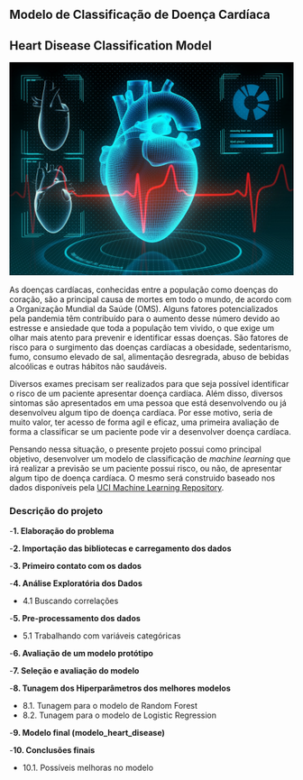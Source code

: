 ## Modelo de Classificação de Doença Cardíaca
## Heart Disease Classification Model

<img src='heart_img.jpg'>

As doenças cardíacas, conhecidas entre a população como doenças do coração, são a principal causa de mortes em todo o mundo, de acordo com a Organização Mundial da Saúde (OMS). Alguns fatores potencializados pela pandemia têm contribuído para o aumento desse número devido ao estresse e ansiedade que toda a população tem vivido, o que exige um olhar mais atento para prevenir e identificar essas doenças. São fatores de risco para o surgimento das doenças cardíacas a obesidade, sedentarismo, fumo, consumo elevado de sal, alimentação desregrada, abuso de bebidas alcoólicas e outras hábitos não saudáveis.

Diversos exames precisam ser realizados para que seja possível identificar o risco de um paciente apresentar doença cardíaca. Além disso, diversos sintomas são apresentados em uma pessoa que está desenvolvendo ou já desenvolveu algum tipo de doença cardíaca. Por esse motivo, seria de muito valor, ter acesso de forma agil e eficaz, uma primeira avaliação de forma a classificar se um paciente pode vir a desenvolver doença cardíaca.

Pensando nessa situação, o presente projeto possui como principal objetivo, desenvolver um modelo de classificação de _machine learning_ que irá realizar a previsão se um paciente possui risco, ou não, de apresentar algum tipo de doença cardíaca. O mesmo será construido baseado nos dados disponíveis pela [UCI Machine Learning Repository](https://archive.ics.uci.edu/ml/datasets/Heart+Disease).

### Descrição do projeto

-**1. Elaboração do problema**

-**2. Importação das bibliotecas e carregamento dos dados**

-**3. Primeiro contato com os dados**

-**4. Análise Exploratória dos Dados**
	
- 4.1 Buscando correlações
    
-**5. Pre-processamento dos dados**
- 5.1 Trabalhando com variáveis categóricas
    
-**6. Avaliação de um modelo protótipo**

-**7. Seleção e avaliação do modelo**

-**8. Tunagem dos Hiperparâmetros dos melhores modelos**
- 8.1. Tunagem para o modelo de Random Forest
- 8.2. Tunagem para o modelo de Logistic Regression
    
-**9. Modelo final (modelo_heart_disease)**

-**10. Conclusões finais**
- 10.1. Possíveis melhoras no modelo